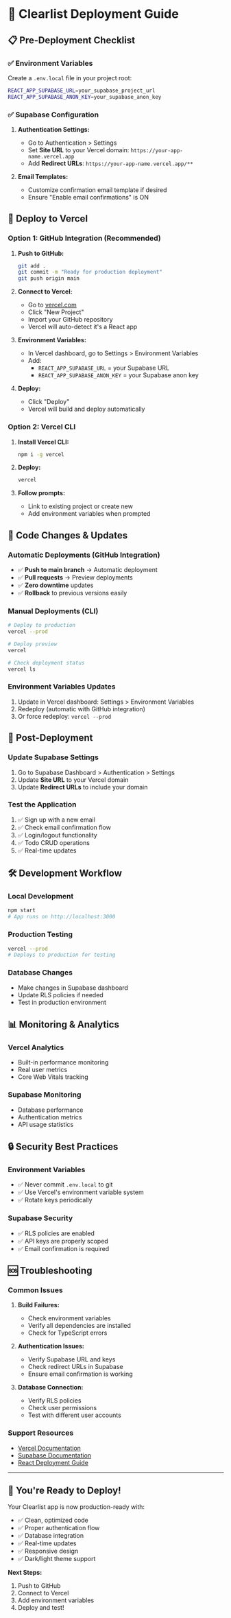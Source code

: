 # 🚀 Clearlist Deployment Guide

## 📋 **Pre-Deployment Checklist**

### ✅ **Environment Variables**
Create a `.env.local` file in your project root:
```bash
REACT_APP_SUPABASE_URL=your_supabase_project_url
REACT_APP_SUPABASE_ANON_KEY=your_supabase_anon_key
```

### ✅ **Supabase Configuration**
1. **Authentication Settings:**
   - Go to Authentication > Settings
   - Set **Site URL** to your Vercel domain: `https://your-app-name.vercel.app`
   - Add **Redirect URLs**: `https://your-app-name.vercel.app/**`

2. **Email Templates:**
   - Customize confirmation email template if desired
   - Ensure "Enable email confirmations" is ON

## 🚀 **Deploy to Vercel**

### **Option 1: GitHub Integration (Recommended)**

1. **Push to GitHub:**
   ```bash
   git add .
   git commit -m "Ready for production deployment"
   git push origin main
   ```

2. **Connect to Vercel:**
   - Go to [vercel.com](https://vercel.com)
   - Click "New Project"
   - Import your GitHub repository
   - Vercel will auto-detect it's a React app

3. **Environment Variables:**
   - In Vercel dashboard, go to Settings > Environment Variables
   - Add:
     - `REACT_APP_SUPABASE_URL` = your Supabase URL
     - `REACT_APP_SUPABASE_ANON_KEY` = your Supabase anon key

4. **Deploy:**
   - Click "Deploy"
   - Vercel will build and deploy automatically

### **Option 2: Vercel CLI**

1. **Install Vercel CLI:**
   ```bash
   npm i -g vercel
   ```

2. **Deploy:**
   ```bash
   vercel
   ```

3. **Follow prompts:**
   - Link to existing project or create new
   - Add environment variables when prompted

## 🔄 **Code Changes & Updates**

### **Automatic Deployments (GitHub Integration)**
- ✅ **Push to main branch** → Automatic deployment
- ✅ **Pull requests** → Preview deployments
- ✅ **Zero downtime** updates
- ✅ **Rollback** to previous versions easily

### **Manual Deployments (CLI)**
```bash
# Deploy to production
vercel --prod

# Deploy preview
vercel

# Check deployment status
vercel ls
```

### **Environment Variables Updates**
1. Update in Vercel dashboard: Settings > Environment Variables
2. Redeploy (automatic with GitHub integration)
3. Or force redeploy: `vercel --prod`

## 🔧 **Post-Deployment**

### **Update Supabase Settings**
1. Go to Supabase Dashboard > Authentication > Settings
2. Update **Site URL** to your Vercel domain
3. Update **Redirect URLs** to include your domain

### **Test the Application**
1. ✅ Sign up with a new email
2. ✅ Check email confirmation flow
3. ✅ Login/logout functionality
4. ✅ Todo CRUD operations
5. ✅ Real-time updates

## 🛠 **Development Workflow**

### **Local Development**
```bash
npm start
# App runs on http://localhost:3000
```

### **Production Testing**
```bash
vercel --prod
# Deploys to production for testing
```

### **Database Changes**
- Make changes in Supabase dashboard
- Update RLS policies if needed
- Test in production environment

## 📊 **Monitoring & Analytics**

### **Vercel Analytics**
- Built-in performance monitoring
- Real user metrics
- Core Web Vitals tracking

### **Supabase Monitoring**
- Database performance
- Authentication metrics
- API usage statistics

## 🔒 **Security Best Practices**

### **Environment Variables**
- ✅ Never commit `.env.local` to git
- ✅ Use Vercel's environment variable system
- ✅ Rotate keys periodically

### **Supabase Security**
- ✅ RLS policies are enabled
- ✅ API keys are properly scoped
- ✅ Email confirmation is required

## 🆘 **Troubleshooting**

### **Common Issues**

1. **Build Failures:**
   - Check environment variables
   - Verify all dependencies are installed
   - Check for TypeScript errors

2. **Authentication Issues:**
   - Verify Supabase URL and keys
   - Check redirect URLs in Supabase
   - Ensure email confirmation is working

3. **Database Connection:**
   - Verify RLS policies
   - Check user permissions
   - Test with different user accounts

### **Support Resources**
- [Vercel Documentation](https://vercel.com/docs)
- [Supabase Documentation](https://supabase.com/docs)
- [React Deployment Guide](https://create-react-app.dev/docs/deployment/)

---

## 🎉 **You're Ready to Deploy!**

Your Clearlist app is now production-ready with:
- ✅ Clean, optimized code
- ✅ Proper authentication flow
- ✅ Database integration
- ✅ Real-time updates
- ✅ Responsive design
- ✅ Dark/light theme support

**Next Steps:**
1. Push to GitHub
2. Connect to Vercel
3. Add environment variables
4. Deploy and test!
